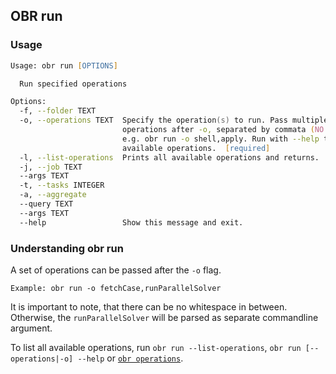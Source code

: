 ## OBR run

### Usage
```zsh
Usage: obr run [OPTIONS]

  Run specified operations

Options:
  -f, --folder TEXT
  -o, --operations TEXT  Specify the operation(s) to run. Pass multiple
                         operations after -o, separated by commata (NO space),
                         e.g. obr run -o shell,apply. Run with --help to list
                         available operations.  [required]
  -l, --list-operations  Prints all available operations and returns.
  -j, --job TEXT
  --args TEXT
  -t, --tasks INTEGER
  -a, --aggregate
  --query TEXT
  --args TEXT
  --help                 Show this message and exit.
```

### Understanding obr run

A set of operations can be passed after the `-o` flag. 

```Example: obr run -o fetchCase,runParallelSolver```

It is important to note, that there can be no whitespace in between. Otherwise, 
the `runParallelSolver` will be parsed as separate commandline argument.

To list all available operations, run `obr run --list-operations`, `obr run [--operations|-o] --help` or [`obr operations`](#obr-operations).